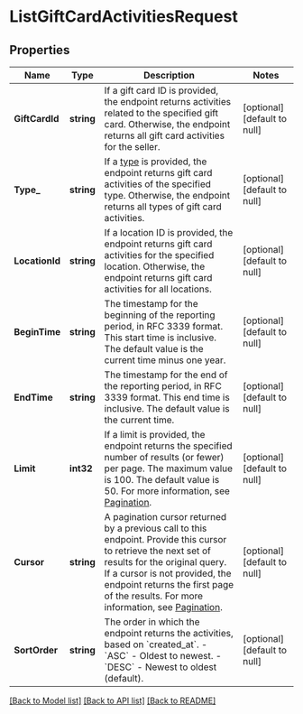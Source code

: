 # ListGiftCardActivitiesRequest

## Properties
Name | Type | Description | Notes
------------ | ------------- | ------------- | -------------
**GiftCardId** | **string** | If a gift card ID is provided, the endpoint returns activities related  to the specified gift card. Otherwise, the endpoint returns all gift card activities for  the seller. | [optional] [default to null]
**Type_** | **string** | If a [type](https://developer.squareup.com/reference/square_2024-07-17/objects/GiftCardActivityType) is provided, the endpoint returns gift card activities of the specified type.  Otherwise, the endpoint returns all types of gift card activities. | [optional] [default to null]
**LocationId** | **string** | If a location ID is provided, the endpoint returns gift card activities for the specified location.  Otherwise, the endpoint returns gift card activities for all locations. | [optional] [default to null]
**BeginTime** | **string** | The timestamp for the beginning of the reporting period, in RFC 3339 format. This start time is inclusive. The default value is the current time minus one year. | [optional] [default to null]
**EndTime** | **string** | The timestamp for the end of the reporting period, in RFC 3339 format. This end time is inclusive. The default value is the current time. | [optional] [default to null]
**Limit** | **int32** | If a limit is provided, the endpoint returns the specified number  of results (or fewer) per page. The maximum value is 100. The default value is 50. For more information, see [Pagination](https://developer.squareup.com/docs/working-with-apis/pagination). | [optional] [default to null]
**Cursor** | **string** | A pagination cursor returned by a previous call to this endpoint. Provide this cursor to retrieve the next set of results for the original query. If a cursor is not provided, the endpoint returns the first page of the results. For more information, see [Pagination](https://developer.squareup.com/docs/working-with-apis/pagination). | [optional] [default to null]
**SortOrder** | **string** | The order in which the endpoint returns the activities, based on &#x60;created_at&#x60;. - &#x60;ASC&#x60; - Oldest to newest. - &#x60;DESC&#x60; - Newest to oldest (default). | [optional] [default to null]

[[Back to Model list]](../README.md#documentation-for-models) [[Back to API list]](../README.md#documentation-for-api-endpoints) [[Back to README]](../README.md)

